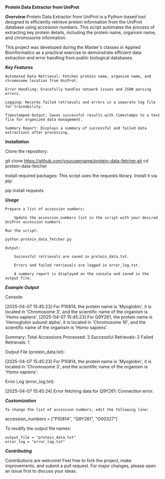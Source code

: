 **Protein Data Extractor from UniProt**

**_Overview_**
Protein Data Extractor from UniProt is a Python-based tool designed to efficiently retrieve protein information from the UniProt database using accession numbers. This script automates the process of extracting key protein details, including the protein name, organism name, and chromosome information.

This project was developed during the Master's classes in Applied Bioinformatics as a practical exercise to demonstrate efficient data extraction and error handling from public biological databases.

_**Key Features**_

    Automated Data Retrieval: Fetches protein name, organism name, and chromosome location from UniProt.

    Error Handling: Gracefully handles network issues and JSON parsing errors.

    Logging: Records failed retrievals and errors in a separate log file for traceability.

    Timestamped Output: Saves successful results with timestamps to a text file for organized data management.

    Summary Report: Displays a summary of successful and failed data extractions after processing.

_**Installation**_    

Clone the repository:

git clone https://github.com/yourusername/protein-data-fetcher.git
cd protein-data-fetcher

Install required packages: This script uses the requests library. Install it via pip:

pip install requests
  
_**Usage**_

    Prepare a list of accession numbers:

        Update the accession_numbers list in the script with your desired UniProt accession numbers.

    Run the script:

    python protein_data_fetcher.py

    Output:

        Successful retrievals are saved in protein_data.txt.

        Errors and failed retrievals are logged in error_log.txt.

        A summary report is displayed on the console and saved in the output file.

_**Example Output**_

Console:

[2025-04-07 15:45:23] For P10814, the protein name is 'Myoglobin', it is located in 'Chromosome 3', and the scientific name of the organism is 'Homo sapiens'.
[2025-04-07 15:45:23] For Q9Y261, the protein name is 'Hemoglobin subunit alpha', it is located in 'Chromosome 16', and the scientific name of the organism is 'Homo sapiens'.

Summary:
Total Accessions Processed: 3
Successful Retrievals: 2
Failed Retrievals: 1

Output File (protein_data.txt):

[2025-04-07 15:45:23] For P10814, the protein name is 'Myoglobin', it is located in 'Chromosome 3', and the scientific name of the organism is 'Homo sapiens'.

Error Log (error_log.txt):

[2025-04-07 15:45:24] Error fetching data for Q9Y261: Connection error.

_**Customization**_

    To change the list of accession numbers, edit the following line:

accession_numbers = ["P10814", "Q9Y261", "O00327"]

To modify the output file names:

    output_file = "protein_data.txt"
    error_log = "error_log.txt"

_**Contributing**_

Contributions are welcome! Feel free to fork the project, make improvements, and submit a pull request. For major changes, please open an issue first to discuss your ideas.
